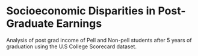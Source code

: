 #  Socioeconomic Disparities in Post-Graduate Earnings
Analysis of post grad income of Pell and Non-pell students after 5 years of graduation using the U.S College Scorecard dataset.

